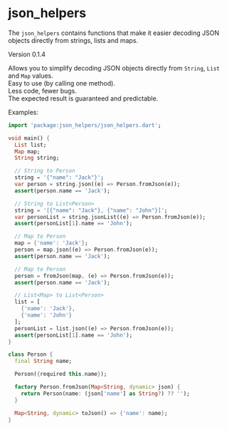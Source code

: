 # json_helpers

The `json_helpers` contains functions that make it easier decoding JSON objects directly from strings, lists and maps.

Version 0.1.4

Allows you to simplify decoding JSON objects directly from `String`, `List` and `Map` values.  
Easy to use (by calling one method).  
Less code, fewer bugs.  
The expected result is guaranteed and predictable.

Examples:

```dart
import 'package:json_helpers/json_helpers.dart';

void main() {
  List list;
  Map map;
  String string;

  // String to Person
  string = '{"name": "Jack"}';
  var person = string.json((e) => Person.fromJson(e));
  assert(person.name == 'Jack');

  // String to List<Person>
  string = '[{"name": "Jack"}, {"name": "John"}]';
  var personList = string.jsonList((e) => Person.fromJson(e));
  assert(personList[1].name == 'John');

  // Map to Person
  map = {'name': 'Jack'};
  person = map.json((e) => Person.fromJson(e));
  assert(person.name == 'Jack');

  // Map to Person
  person = fromJson(map, (e) => Person.fromJson(e));
  assert(person.name == 'Jack');

  // List<Map> to List<Person>
  list = [
    {'name': 'Jack'},
    {'name': 'John'}
  ];
  personList = list.json((e) => Person.fromJson(e));
  assert(personList[1].name == 'John');
}

class Person {
  final String name;

  Person({required this.name});

  factory Person.fromJson(Map<String, dynamic> json) {
    return Person(name: (json['name'] as String?) ?? '');
  }

  Map<String, dynamic> toJson() => {'name': name};
}

```
